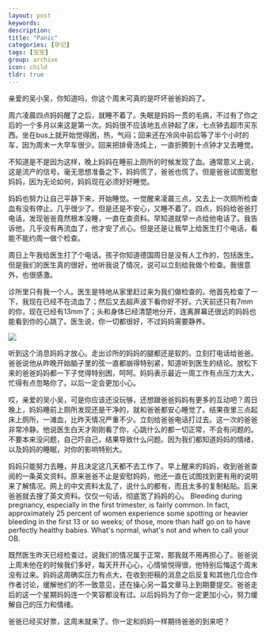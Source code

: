 ```yaml
---
layout: post
keywords: 
description: 
title: "Panic"
categories: [孕记]
tags: [宝宝]
group: archive
icon: child
tldr: true
---
```


亲爱的吴小吴，你知道吗，你这个周末可真的是吓坏爸爸妈妈了。

周六凌晨四点妈妈醒了之后，就睡不着了。失眠是妈妈一贯的毛病，不过有了你之后的一个多月以来这是第一次。妈妈很不应该地五点钟起了床，七点钟去超市买东西。坐在bus上就开始觉得困，热，气闷；回来还在冷风中前后等了半个小时的车，因为周末一大早车很少。回来把排骨汤炖上，一直折腾到十点钟才又去睡觉。

不知道是不是因为这样，晚上妈妈在睡前上厕所的时候发现了血。通常意义上说，这是流产的信号。毫无思想准备之下，妈妈慌了，爸爸也慌了。但是爸爸试图宽慰妈妈，因为无论如何，妈妈现在必须好好睡觉。

妈妈也努力让自己平静下来，开始睡觉。一觉醒来凌晨三点，又去上一次厕所检查血有没有停止。几乎很少了。但是还是不安心，又睡不着了。四点，妈妈给爸爸打电话，发现爸爸竟然根本没睡，一直在查资料。早知道就早一点给他电话了。我告诉他，几乎没有再流血了，他才安了点心。但是还是让我早上给医生打个电话，看能不能约周一做个检查。

周日上午我给医生打了个电话。孩子你知道德国周日是没有人工作的，包括医生。但是我们的医生真的很好，他听我说了情况，说可以立刻给我做个检查。我很意外，也很感激。

诊所里只有我一个人。医生是特地从家里赶过来为我们做检查的。他首先检查了一下，我现在已经不在流血了；然后又去超声波下看你好不好。六天前还只有7mm的你，现在已经有13mm了；头和身体已经清楚地分开，连离屏幕还很远的妈妈也能看到你的心跳了。医生说，你一切都很好，不过妈妈需要静养。

<img src="../../../../image/post/150131-2nd-photo.JPG" />

听到这个消息妈妈才放心。走出诊所的妈妈的腿都还是软的。立刻打电话给爸爸。爸爸说他从昨晚开始脑子里的弦一直都崩得特别紧，知道听到医生的结论。放松下来的爸爸妈妈都一下子觉得特别困，呵呵。妈妈表示最近一周工作有点压力太大，忙得有点忽略你了。以后一定会更加小心。

哎，亲爱的吴小吴，可是你应该还没玩够，还想跟爸爸妈妈有更多的互动吧？周日晚上，妈妈睡前上厕所发现还是干净的，就和爸爸都安心睡觉了。结果夜里三点起床上厕所，一滩血，比昨天情况严重不少。立刻给爸爸电话打过去。这一次的爸爸非常冷静。他说医生白天才刚刚看了你，心跳什么的都一切正常，不会有问题的。不要本来没问题，自己吓自己，结果导致什么问题。因为我们都知道妈妈的情绪，以及妈妈的睡眠，对你的影响特别大。

妈妈只能努力去睡，并且决定这几天都不去工作了。早上醒来的妈妈，收到爸爸查阅的一条英文资料。原来爸爸不止是安慰妈妈，他还一直在试图找到更有用的说明来了解情况。网上的中文资料太乱了，说什么的都有，而且太多的复制粘贴。后来爸爸就去搜了英文资料。仅仅一句话，彻底宽了妈妈的心。 Bleeding during pregnancy, especially in the first trimester, is fairly common. In fact, approximately 25 percent of women experience some spotting or heavier bleeding in the first 13 or so weeks; of those, more than half go on to have perfectly healthy babies. What's normal, what's not and when to call your OB.

既然医生昨天已经检查过，说我们的情况属于正常，那我就不用再担心了。爸爸说上周末他在的时候我们多好，每天开开心心，心情愉悦得很，他特别后悔这个周末没有过来。妈妈这周确实压力有点大，在收到拒稿的消息之后反复和其他几位合作作者讨论，缓解他们的不一致意见，还在操心另一篇文章马上到期要提交。爸爸走后的这一个星期妈妈连一个笑容都没有过。以后妈妈为了你一定更加小心，努力缓解自己的压力和情绪。

爸爸已经买好票，这周末就来了。你一定和妈妈一样期待爸爸的到来吧？




